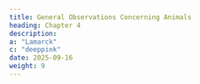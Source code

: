 ```yaml
---
title: General Observations Concerning Animals
heading: Chapter 4
description: 
a: "Lamarck"
c: "deeppink"
date: 2025-09-16
weight: 9
---
```

